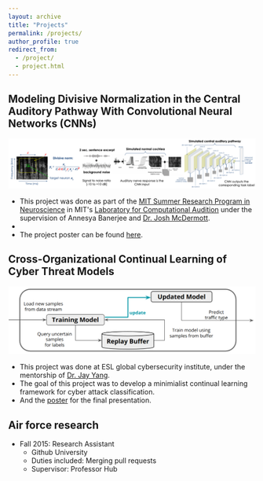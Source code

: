 ```yaml
---
layout: archive
title: "Projects"
permalink: /projects/
author_profile: true
redirect_from:
  - /project/
  - project.html
---
```


Modeling Divisive Normalization in the Central Auditory Pathway With Convolutional Neural Networks (CNNs)
------
![divisive-norm](/images/div-norm-cnn.png)

* This project was done as part of the [MIT Summer Research Program in Neuroscience](https://bcs.mit.edu/msrp) in MIT's [Laboratory for Computational Audition](https://mcdermottlab.mit.edu/) under the supervision of Annesya Banerjee and [Dr. Josh McDermott](http://web.mit.edu/jhm/www/).
* 
* The project poster can be found [here](https://docs.google.com/presentation/d/1w0o61bmTnVsHmH37HHYQlGZ9oKInxQfK/edit#slide=id.p1).

Cross-Organizational Continual Learning of Cyber Threat Models
------
![continual_learning](/images/continual-learning.png)
* This project was done at ESL global cybersecurity institute, under the mentorship of [Dr. Jay Yang](https://sites.google.com/view/s-jay-yang). 
* The goal of this project was to develop a minimialist continual learning framework for cyber attack classification.
* And the [poster](https://docs.google.com/presentation/d/1loIFZeyguDzJaOEs5QAJbGM9JsZ-Yvpy/edit#slide=id.p1) for the final presentation.


Air force research 
------
* Fall 2015: Research Assistant
  * Github University
  * Duties included: Merging pull requests
  * Supervisor: Professor Hub
